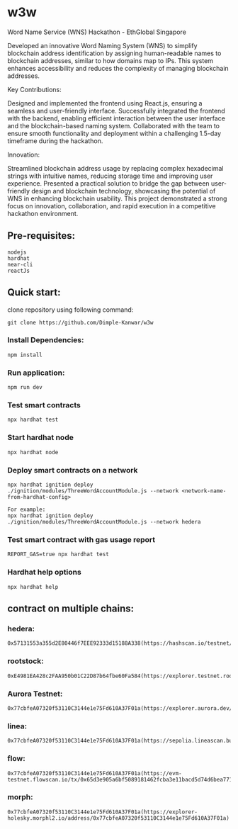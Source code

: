 # w3w
Word Name Service (WNS)
Hackathon - EthGlobal Singapore

Developed an innovative Word Naming System (WNS) to simplify blockchain address identification by assigning human-readable names to blockchain addresses, similar to how domains map to IPs. This system enhances accessibility and reduces the complexity of managing blockchain addresses.

Key Contributions:

Designed and implemented the frontend using React.js, ensuring a seamless and user-friendly interface.
Successfully integrated the frontend with the backend, enabling efficient interaction between the user interface and the blockchain-based naming system.
Collaborated with the team to ensure smooth functionality and deployment within a challenging 1.5-day timeframe during the hackathon.

Innovation:

Streamlined blockchain address usage by replacing complex hexadecimal strings with intuitive names, reducing storage time and improving user experience.
Presented a practical solution to bridge the gap between user-friendly design and blockchain technology, showcasing the potential of WNS in enhancing blockchain usability.
This project demonstrated a strong focus on innovation, collaboration, and rapid execution in a competitive hackathon environment.





## Pre-requisites:

    nodejs
    hardhat
    near-cli
    reactJs


## Quick start:

clone repository using following command:

    git clone https://github.com/Dimple-Kanwar/w3w

### Install Dependencies:

    npm install

### Run application:

    npm run dev

### Test smart contracts

    npx hardhat test

### Start hardhat node

    npx hardhat node

### Deploy smart contracts on a network

    npx hardhat ignition deploy ./ignition/modules/ThreeWordAccountModule.js --network <network-name-from-hardhat-config>

    For example:
    npx hardhat ignition deploy ./ignition/modules/ThreeWordAccountModule.js --network hedera

### Test smart contract with gas usage report

    REPORT_GAS=true npx hardhat test

### Hardhat help options

    npx hardhat help


## contract on multiple chains:

### hedera: 

    0x57131553a355d2E80446f7EEE92333d15188A338(https://hashscan.io/testnet/contract/0.0.4886628)

### rootstock: 

    0xE4981EA428c2FAA950b01C22D87b64fbe60Fa584(https://explorer.testnet.rootstock.io/address/0xe4981ea428c2faa950b01c22d87b64fbe60fa584)

### Aurora Testnet:

    0x77cbfeA07320f53110C3144e1e75Fd610A37F01a(https://explorer.aurora.dev/address/0x77cbfeA07320f53110C3144e1e75Fd610A37F01a)
    
### linea:

    0x77cbfeA07320f53110C3144e1e75Fd610A37F01a(https://sepolia.lineascan.build/address/0x77cbfeA07320f53110C3144e1e75Fd610A37F01a)


### flow: 

    0x77cbfeA07320f53110C3144e1e75Fd610A37F01a(https://evm-testnet.flowscan.io/tx/0x65d3e905a6bf5089181462fcba3e11bacd5d74d6bea7710332020eea1b3ddb14)

### morph:

    0x77cbfeA07320f53110C3144e1e75Fd610A37F01a(https://explorer-holesky.morphl2.io/address/0x77cbfeA07320f53110C3144e1e75Fd610A37F01a)
